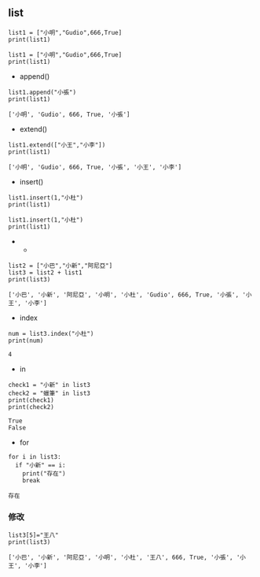 ## list
```
list1 = ["小明","Gudio",666,True]
print(list1)
```
```
list1 = ["小明","Gudio",666,True]
print(list1)
```
- append()
```
list1.append("小張")
print(list1)
```
```
['小明', 'Gudio', 666, True, '小張']
```
- extend()
```
list1.extend(["小王","小李"])
print(list1)
```
```
['小明', 'Gudio', 666, True, '小張', '小王', '小李']
```
- insert()
```
list1.insert(1,"小杜")
print(list1)
```
```
list1.insert(1,"小杜")
print(list1)
```
- +
```
list2 = ["小巴","小新","阿尼亞"]
list3 = list2 + list1
print(list3)
```
```
['小巴', '小新', '阿尼亞', '小明', '小杜', 'Gudio', 666, True, '小張', '小王', '小李']
```
- index
```
num = list3.index("小杜")
print(num)
```
```
4
```
- in
```
check1 = "小新" in list3
check2 = "蠟筆" in list3
print(check1)
print(check2)
```
```
True
False
```
- for
```
for i in list3:
  if "小新" == i:
    print("存在")
    break
```
```
存在
```
### 修改
```
list3[5]="王八"
print(list3)
```
```
['小巴', '小新', '阿尼亞', '小明', '小杜', '王八', 666, True, '小張', '小王', '小李']
```
